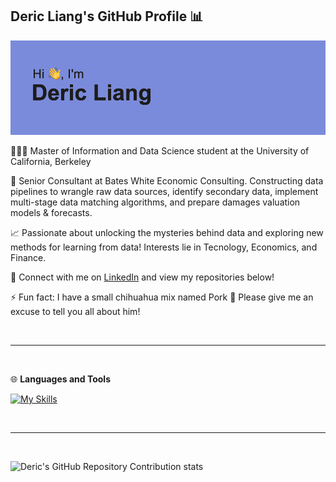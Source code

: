 ## Deric Liang's GitHub Profile 📊

<img src="https://github.com/dliang5299/dliang5299/blob/main/header.png">

👨🏻‍🎓 Master of Information and Data Science student at the University of California, Berkeley

🏢 Senior Consultant at Bates White Economic Consulting. Constructing data pipelines to wrangle raw data sources, identify secondary data, implement multi-stage data matching algorithms, and prepare damages valuation models & forecasts.

📈 Passionate about unlocking the mysteries behind data and exploring new methods for learning from data! Interests lie in Tecnology, Economics, and Finance.

🔗 Connect with me on [LinkedIn](https://www.linkedin.com/in/liangderic5299/) and view my repositories below!

⚡ Fun fact: I have a small chihuahua mix named Pork 🐾 Please give me an excuse to tell you all about him!

<br>

---

<br>

🌐 **Languages and Tools**

[![My Skills](https://skillicons.dev/icons?i=py,r,postgres,tensorflow,sklearn,vscode,sublime,linux,ubuntu,aws,docker,git,github)](https://skillicons.dev)

<br>

---

<br>

![Deric's GitHub Repository Contribution stats](https://github-contributor-stats.vercel.app/api?username=dliang5299&theme=gruvbox)
